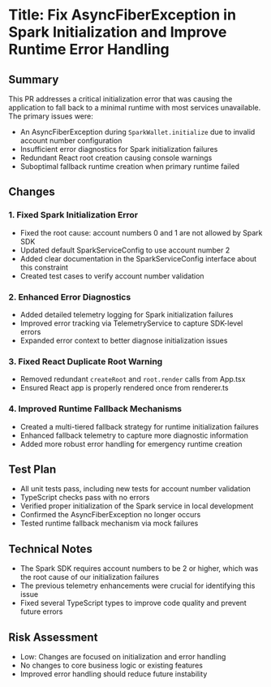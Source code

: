 # Title: Fix AsyncFiberException in Spark Initialization and Improve Runtime Error Handling

## Summary

This PR addresses a critical initialization error that was causing the application to fall back to a minimal runtime with most services unavailable. The primary issues were:

- An AsyncFiberException during `SparkWallet.initialize` due to invalid account number configuration
- Insufficient error diagnostics for Spark initialization failures
- Redundant React root creation causing console warnings
- Suboptimal fallback runtime creation when primary runtime failed

## Changes

### 1. Fixed Spark Initialization Error

- Fixed the root cause: account numbers 0 and 1 are not allowed by Spark SDK
- Updated default SparkServiceConfig to use account number 2
- Added clear documentation in the SparkServiceConfig interface about this constraint
- Created test cases to verify account number validation

### 2. Enhanced Error Diagnostics

- Added detailed telemetry logging for Spark initialization failures
- Improved error tracking via TelemetryService to capture SDK-level errors
- Expanded error context to better diagnose initialization issues

### 3. Fixed React Duplicate Root Warning

- Removed redundant `createRoot` and `root.render` calls from App.tsx
- Ensured React app is properly rendered once from renderer.ts

### 4. Improved Runtime Fallback Mechanisms

- Created a multi-tiered fallback strategy for runtime initialization failures
- Enhanced fallback telemetry to capture more diagnostic information
- Added more robust error handling for emergency runtime creation

## Test Plan

- All unit tests pass, including new tests for account number validation
- TypeScript checks pass with no errors
- Verified proper initialization of the Spark service in local development
- Confirmed the AsyncFiberException no longer occurs
- Tested runtime fallback mechanism via mock failures

## Technical Notes

- The Spark SDK requires account numbers to be 2 or higher, which was the root cause of our initialization failures
- The previous telemetry enhancements were crucial for identifying this issue
- Fixed several TypeScript types to improve code quality and prevent future errors

## Risk Assessment

- Low: Changes are focused on initialization and error handling
- No changes to core business logic or existing features
- Improved error handling should reduce future instability
